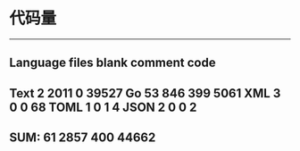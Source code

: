 # 代码量
-------------------------------------------------------------------------------
Language                     files          blank        comment           code
-------------------------------------------------------------------------------
Text                             2           2011              0          39527
Go                              53            846            399           5061
XML                              3              0              0             68
TOML                             1              0              1              4
JSON                             2              0              0              2
-------------------------------------------------------------------------------
SUM:                            61           2857            400          44662
-------------------------------------------------------------------------------